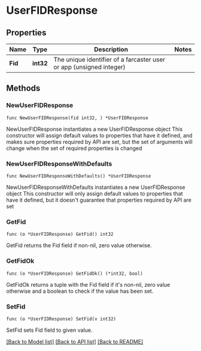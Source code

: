 # UserFIDResponse

## Properties

Name | Type | Description | Notes
------------ | ------------- | ------------- | -------------
**Fid** | **int32** | The unique identifier of a farcaster user or app (unsigned integer) | 

## Methods

### NewUserFIDResponse

`func NewUserFIDResponse(fid int32, ) *UserFIDResponse`

NewUserFIDResponse instantiates a new UserFIDResponse object
This constructor will assign default values to properties that have it defined,
and makes sure properties required by API are set, but the set of arguments
will change when the set of required properties is changed

### NewUserFIDResponseWithDefaults

`func NewUserFIDResponseWithDefaults() *UserFIDResponse`

NewUserFIDResponseWithDefaults instantiates a new UserFIDResponse object
This constructor will only assign default values to properties that have it defined,
but it doesn't guarantee that properties required by API are set

### GetFid

`func (o *UserFIDResponse) GetFid() int32`

GetFid returns the Fid field if non-nil, zero value otherwise.

### GetFidOk

`func (o *UserFIDResponse) GetFidOk() (*int32, bool)`

GetFidOk returns a tuple with the Fid field if it's non-nil, zero value otherwise
and a boolean to check if the value has been set.

### SetFid

`func (o *UserFIDResponse) SetFid(v int32)`

SetFid sets Fid field to given value.



[[Back to Model list]](../README.md#documentation-for-models) [[Back to API list]](../README.md#documentation-for-api-endpoints) [[Back to README]](../README.md)



